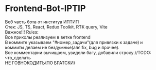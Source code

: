 # Frontend-Bot-IPTIP
Веб часть бота от институа ИПТИП\
Стек: JS, TS, React, Redux Toolkit, RTK query, Vite\
Важное!!! Rules:\
Все приколы реализуем в ветке frontend\
В коммите указываем "#номер_задачи"(для привязки к задаче) и коммиты делаем не бездумные(аля fix, bug и прочее).\
Все комментарии вычищаем, увидели багу, добавили строку //TODO: что_сделать\
НЕ ГОВНОКОДИТЬ(ПО БРАТСКИ)
